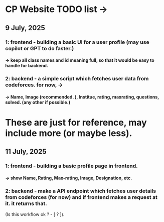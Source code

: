 # CP Website TODO list ->

## 9 July, 2025

### 1: frontend - building a basic UI for a user profile (may use copilot or GPT to do faster.)
#### -> keep all class names and id meaning full, so that it would be easy to handle for backend.

### 2: backend - a simple script which fetches user data from codeforces. for now, -> 
#### -> Name, Image (recommended. ), Institue, rating, maxrating, questions, solved. (any other if possible.)

# These are just for reference, may include more (or maybe less).

## 11 July, 2025

### 1: frontend - building a basic profile page in frontend.
#### -> show Name, Rating, Max-rating, Image, Designation, etc.

### 2: backend - make a API endpoint which fetches user details from codeforces (for now) and if frontend makes a request at it. it returns that.
(Is this workflow ok ? - [ ? ]).




